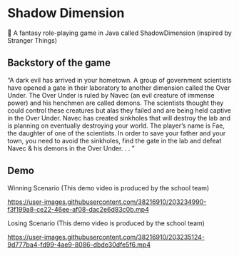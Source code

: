 # Shadow Dimension
🎯 A fantasy role-playing game in Java called ShadowDimension (inspired by Stranger Things)   

## Backstory of the game

“A dark evil has arrived in your hometown. A group of government scientists have opened a gate in their laboratory to another dimension called the Over Under. The Over Under is ruled by Navec (an evil creature of immense power) and his henchmen are called demons. The scientists thought they could control these creatures but alas they failed and are being held captive in the Over Under. Navec has created sinkholes that will destroy the lab and is planning on eventually destroying your
world. The player’s name is Fae, the daughter of one of the scientists. In order to save your father and your town, you need to avoid the sinkholes, find the gate in the lab and defeat Navec & his demons in the Over Under. . . ”

## Demo

Winning Scenario (This demo video is produced by the school team) 

https://user-images.githubusercontent.com/38216910/203234990-f3f199a8-ce22-46ee-af08-dac2e6d83c0b.mp4

Losing Scenario (This demo video is produced by the school team) 

https://user-images.githubusercontent.com/38216910/203235124-9d777ba4-fd99-4ae9-8086-dbde30dfe5f6.mp4

